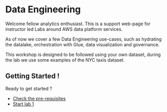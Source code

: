 # Data Engineering #

Welcome fellow analytics enthusiast. This is a support web-page for instructor
led Labs around AWS data platform services.

As of now we cover a few Data Engineering use-cases, such as hydrating the
datalake, orchestration with Glue, data visualization and governance.

This workshop is designed to be followed using your own dataset, during the lab we use some examples of the NYC taxis dataset.


## Getting Started !

Ready to get started ?

* [Check the pre-requisites](00_Prerequisites/Prerequisites.md)
* [Start lab 1](01_ingestion_with_glue/ingestion_with_glue.md)